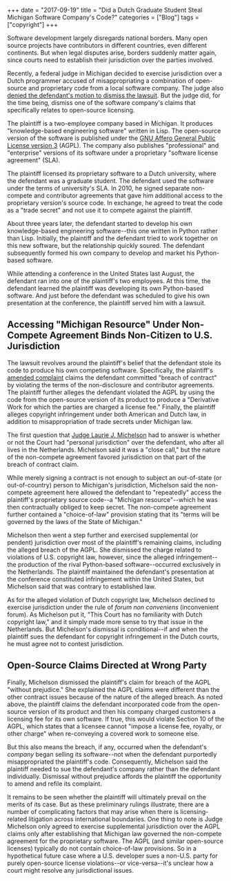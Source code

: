 +++
date = "2017-09-19"
title = "Did a Dutch Graduate Student Steal Michigan Software Company's Code?"
categories = ["Blog"]
tags = ["copyright"]
+++

Software development largely disregards national borders. Many open source projects have contributors in different countries, even different continents. But when legal disputes arise, borders suddenly matter again, since courts need to establish their jurisdiction over the parties involved.

Recently, a federal judge in Michigan decided to exercise jurisdiction over a Dutch programmer accused of misappropriating a combination of open-source and proprietary code from a local software company. The judge also [denied the defendant's motion to dismiss the lawsuit](https://scholar.google.com/scholar_case?case=9866713133568797338). But the judge did, for the time being, dismiss one of the software company's claims that specifically relates to open-source licensing.

The plaintiff is a two-employee company based in Michigan. It produces "knowledge-based engineering software" written in Lisp. The open-source version of the software is published under the [GNU Affero General Public License version 3](https://opensource.org/licenses/AGPL-3.0) (AGPL). The company also publishes "professional" and "enterprise" versions of its software under a proprietary "software license agreement" (SLA).

The plaintiff licensed its proprietary software to a Dutch university, where the defendant was a graduate student. The defendant used the software under the terms of university's SLA. In 2010, he signed separate non-compete and contributor agreements that gave him additional access to the proprietary version's source code. In exchange, he agreed to treat the code as a "trade secret" and not use it to compete against the plaintiff.

About three years later, the defendant started to develop his own knowledge-based engineering software--this one written in Python rather than Lisp. Initially, the plaintiff and the defendant tried to work together on this new software, but the relationship quickly soured. The defendant subsequently formed his own company to develop and market his Python-based software.

While attending a conference in the United States last August, the defendant ran into one of the plaintiff's two employees. At this time, the defendant learned the plaintiff was developing its own Python-based software. And just before the defendant was scheduled to give his own presentation at the conference, the plaintiff served him with a lawsuit.

## Accessing "Michigan Resource" Under Non-Compete Agreement Binds Non-Citizen to U.S. Jurisdiction

The lawsuit revolves around the plaintiff's belief that the defendant stole its code to produce his own competing software. Specifically, the plaintiff's [amended complaint](https://www.scribd.com/document/359366592/Knowledge-Based-Solutions-v-Van-Dijk-Complaint) claims the defendant committed "breach of contract" by violating the terms of the non-disclosure and contributor agreements. The plaintiff further alleges the defendant violated the AGPL by using the code from the open-source version of its product to produce a "Derivative Work for which the parties are charged a license fee." Finally, the plaintiff alleges copyright infringement under both American and Dutch law, in addition to misappropriation of trade secrets under Michigan law.

The first question that [Judge Laurie J. Michelson](https://www.mied.uscourts.gov/index.cfm?pageFunction=chambers&judgeid=34) had to answer is whether or not the Court had "personal jurisdiction" over the defendant, who after all lives in the Netherlands. Michelson said it was a "close call," but the nature of the non-compete agreement favored jurisdiction on that part of the breach of contract claim.

While merely signing a contract is not enough to subject an out-of-state (or out-of-country) person to Michigan's jurisdiction, Michelson said the non-compete agreement here allowed the defendant to "repeatedly" access the plaintiff's proprietary source code--a "Michigan resource"--which he was then contractually obliged to keep secret. The non-compete agreement further contained a "choice-of-law" provision stating that its "terms will be governed by the laws of the State of Michigan."

Michelson then went a step further and exercised supplemental (or pendent) jurisdiction over most of the plaintiff's remaining claims, including the alleged breach of the AGPL. She dismissed the charge related to violations of U.S. copyright law, however, since the alleged infringement--the production of the rival Python-based software--occurred exclusively in the Netherlands. The plaintiff maintained the defendant's presentation at the conference constituted infringement within the United States, but Michelson said that was contrary to established law.

As for the alleged violation of Dutch copyright law, Michelson declined to exercise jurisdiction under the rule of *forum non conveniens* (inconvenient forum). As Michelson put it, "This Court has no familiarity with Dutch copyright law," and it simply made more sense to try that issue in the Netherlands. But Michelson's dismissal is conditional--if and when the plaintiff sues the defendant for copyright infringement in the Dutch courts, he must agree not to contest jurisdiction.

## Open-Source Claims Directed at Wrong Party

Finally, Michelson dismissed the plaintiff's claim for breach of the AGPL "without prejudice." She explained the AGPL claims were different than the other contract issues because of the nature of the alleged breach. As noted above, the plaintiff claims the defendant incorporated code from the open-source version of its product and then his company charged customers a licensing fee for its own software. If true, this would violate Section 10 of the AGPL, which states that a licensee cannot "impose a license fee, royalty, or other charge" when re-conveying a covered work to someone else.

But this also means the breach, if any, occurred when the defendant's *company* began selling its software--not when the defendant purportedly misappropriated the plaintiff's code. Consequently, Michelson said the plaintiff needed to sue the defendant's company rather than the defendant individually. Dismissal without prejudice affords the plaintiff the opportunity to amend and refile its complaint.

It remains to be seen whether the plaintiff will ultimately prevail on the merits of its case. But as these preliminary rulings illustrate, there are a number of complicating factors that may arise when there is licensing-related litigation across international boundaries. One thing to note is Judge Michelson only agreed to exercise supplemental jurisdiction over the AGPL claims only after establishing that Michigan law governed the non-compete agreement for the proprietary software. The AGPL (and similar open-source licenses) typically do not contain choice-of-law provisions. So in a hypothetical future case where a U.S. developer sues a non-U.S. party for purely open-source license violations--or vice-versa--it's unclear how a court might resolve any jurisdictional issues.

